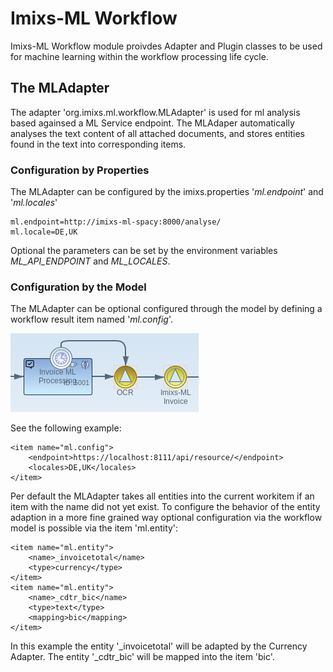 # Imixs-ML Workflow

Imixs-ML Workflow module proivdes Adapter and Plugin classes to be used for machine learning within the workflow processing life cycle.


## The MLAdapter

The adapter 'org.imixs.ml.workflow.MLAdapter' is used for ml analysis based againsed a ML Service endpoint. The MLAdaper automatically analyses the text content of all attached documents, and stores entities found in the text into corresponding items.  

### Configuration by Properties

The MLAdapter can be configured by the imixs.properties  '*ml.endpoint*' and '*ml.locales*' 

	ml.endpoint=http://imixs-ml-spacy:8000/analyse/
	ml.locale=DE,UK

Optional the parameters can be set by the environment variables *ML_API_ENDPOINT* and *ML_LOCALES*.

### Configuration by the Model

The MLAdapter can be optional configured through the model by defining a workflow result item named '*ml.config*'.

<img src="model-configuration.png" />

See the following example:

	<item name="ml.config">
	    <endpoint>https://localhost:8111/api/resource/</endpoint>
	    <locales>DE,UK</locales>
	</item>

Per default the MLAdapter takes all entities into the current workitem if an item with the name did not yet exist. 
To configure the behavior of the entity adaption in a more fine grained way optional configuration via the workflow
 model is possible via the item 'ml.entity':

	<item name="ml.entity">
	    <name>_invoicetotal</name>
	    <type>currency</type>
	</item>
	<item name="ml.entity">
	    <name>_cdtr_bic</name>
	    <type>text</type>
	    <mapping>bic</mapping>
	</item>

In this example the entity '_invoicetotal' will be adapted by the Currency Adapter. 
The entity '_cdtr_bic' will be mapped into the item 'bic'.



